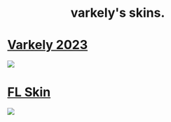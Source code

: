<h1 align="center">varkely's skins.</h1>

# [Varkely 2023](https://github.com/varkely/skinhub/raw/main/player/varkely/varkely_2023.osk)
<img src="https://i.imgur.com/J4vvIvs.png">

# [FL Skin](https://github.com/varkely/skinhub/raw/main/player/varkely/play_flashlight.osk)
<img src="https://i.imgur.com/uwEHZ7A.png">